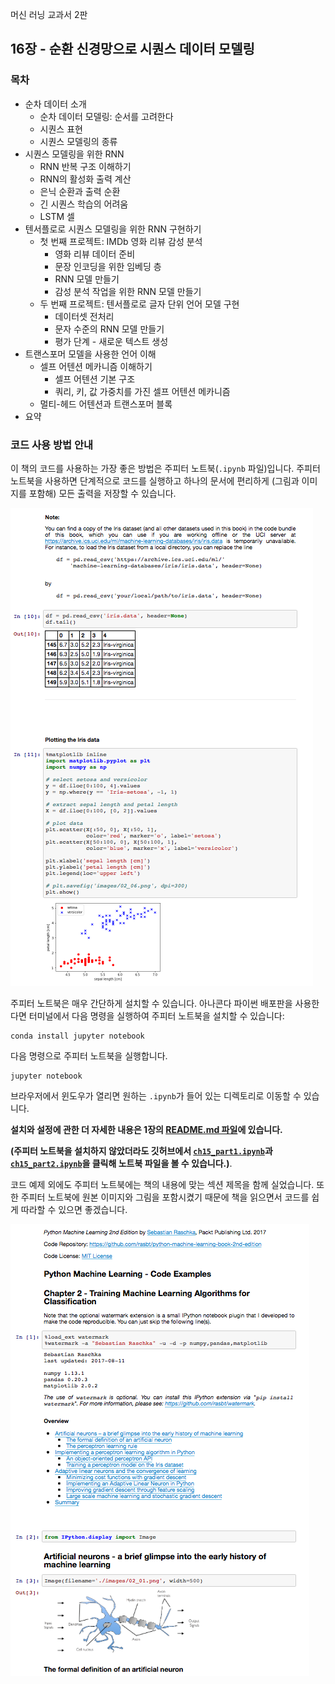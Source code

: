 머신 러닝 교과서 2판


## 16장 - 순환 신경망으로 시퀀스 데이터 모델링


### 목차

- 순차 데이터 소개
    - 순차 데이터 모델링: 순서를 고려한다
    - 시퀀스 표현
    - 시퀀스 모델링의 종류
- 시퀀스 모델링을 위한 RNN
    - RNN 반복 구조 이해하기
    - RNN의 활성화 출력 계산
    - 은닉 순환과 출력 순환
    - 긴 시퀀스 학습의 어려움
    - LSTM 셀
- 텐서플로로 시퀀스 모델링을 위한 RNN 구현하기
    - 첫 번째 프로젝트: IMDb 영화 리뷰 감성 분석
        - 영화 리뷰 데이터 준비
        - 문장 인코딩을 위한 임베딩 층
        - RNN 모델 만들기
        - 감성 분석 작업을 위한 RNN 모델 만들기
    - 두 번째 프로젝트: 텐서플로로 글자 단위 언어 모델 구현
        - 데이터셋 전처리
        - 문자 수준의 RNN 모델 만들기
        - 평가 단계 - 새로운 텍스트 생성
- 트랜스포머 모델을 사용한 언어 이해
    - 셀프 어텐션 메카니즘 이해하기
        - 셀프 어텐션 기본 구조
        - 쿼리, 키, 값 가중치를 가진 셀프 어텐션 메카니즘
    - 멀티-헤드 어텐션과 트랜스포머 블록
- 요약

### 코드 사용 방법 안내

이 책의 코드를 사용하는 가장 좋은 방법은 주피터 노트북(`.ipynb` 파일)입니다. 주피터 노트북을 사용하면 단계적으로 코드를 실행하고 하나의 문서에 편리하게 (그림과 이미지를 포함해) 모든 출력을 저장할 수 있습니다.

![](../ch02/images/jupyter-example-1.png)

주피터 노트북은 매우 간단하게 설치할 수 있습니다. 아나콘다 파이썬 배포판을 사용한다면 터미널에서 다음 명령을 실행하여 주피터 노트북을 설치할 수 있습니다:

    conda install jupyter notebook

다음 명령으로 주피터 노트북을 실행합니다.

    jupyter notebook

브라우저에서 윈도우가 열리면 원하는 `.ipynb`가 들어 있는 디렉토리로 이동할 수 있습니다.

**설치와 설정에 관한 더 자세한 내용은 1장의 [README.md 파일](../ch01/README.md)에 있습니다.**

**(주피터 노트북을 설치하지 않았더라도 깃허브에서 [`ch15_part1.ipynb`](https://github.com/rickiepark/python-machine-learning-book-3rd-edition/blob/master/ch16/ch16_part1.ipynb)과 [`ch15_part2.ipynb`](https://github.com/rickiepark/python-machine-learning-book-3rd-edition/blob/master/ch16/ch16_part2.ipynb)을 클릭해 노트북 파일을 볼 수 있습니다.)**.

코드 예제 외에도 주피터 노트북에는 책의 내용에 맞는 섹션 제목을 함께 실었습니다. 또한 주피터 노트북에 원본 이미지와 그림을 포함시켰기 때문에 책을 읽으면서 코드를 쉽게 따라할 수 있으면 좋겠습니다.

![](../ch02/images/jupyter-example-2.png)